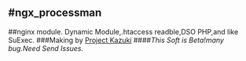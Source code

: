 #ngx_processman
---------------------------------------
##nginx module. Dynamic Module,.htaccess readble,DSO PHP,and like SuExec.
###Making by [Project Kazuki](http://www.jisakuroom.net/ "Project Kazuki")
####*This Soft is Beta!many bug.Need Send Issues.*

